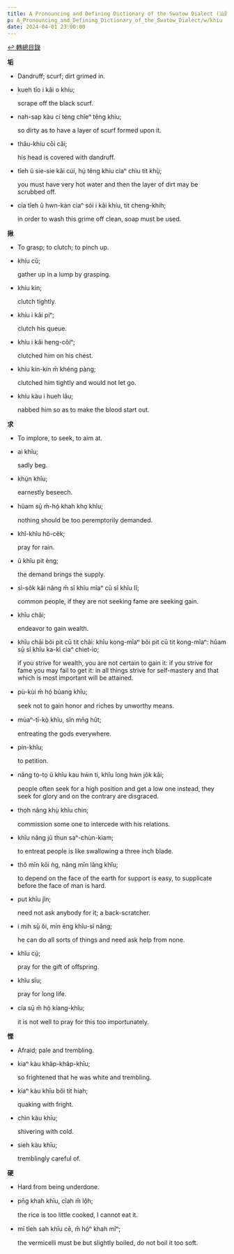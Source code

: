```yaml
---
title: A Pronouncing and Defining Dictionary of the Swatow Dialect (汕頭方言音義字典) / khíu
p: A_Pronouncing_and_Defining_Dictionary_of_the_Swatow_Dialect/w/khíu
date: 2024-04-01 23:00:00
---
```


[↩️ 轉總目錄](/A_Pronouncing_and_Defining_Dictionary_of_the_Swatow_Dialect)


**垢**
- Dandruff; scurf; dirt grimed in.

- kueh tīo i kâi o khíu;

  scrape off the black scurf.

- nah-sap kàu cí téng chĭeⁿ têng khíu;

  so dirty as to have a layer of scurf formed upon it.

- thâu-khíu cōi căi;

  his head is covered with dandruff.

- tîeh ŭ sie-sie kâi cúi, hṳ́ têng khíu cìaⁿ chìu tit khṳ̀;

  you must have very hot water and then the layer of dirt may be scrubbed off.

- cía tîeh ŭ hwn-kán cìaⁿ sói i kâi khíu, tit cheng-khih;

  in order to wash this grime off clean, soap must be used.

**揪**
- To grasp; to clutch; to pinch up.

- khíu cŭ;

  gather up in a lump by grasping.

- khíu kín;

  clutch tightly.

- khíu i kâi piⁿ;

  clutch his queue.

- khíu i kâi heng-côiⁿ;

  clutched him on his chest.

- khíu kín-kín m̄ khéng pàng;

  clutched him tightly and would not let go.

- khíu kàu i hueh lâu;

  nabbed him so as to make the blood start out.

**求**
- To implore, to seek, to aim at.

- ai khîu;

  sadly beg.

- khṳ́n khîu;

  earnestly beseech.

- hŭam sṳ̄ m̄-hó̤ khah kho̤ khîu;

  nothing should be too peremptorily demanded.

- khî-khîu hŏ-cêk;

  pray for rain.

- ŭ khîu pit èng;

  the demand brings the supply.

- sì-sôk kâi nâng m̄ sĭ khîu mîaⁿ cū sĭ khîu lĭ;

  common people, if they are not seeking fame are seeking gain.

- khîu châi;

  endeavor to gain wealth.

- khîu châi bŏi pit cū tit châi: khîu kong-mîaⁿ bŏi pit cū tit kong-mîaⁿ: hŭam sṳ̄ sĭ khîu ka-kī cìaⁿ chiet-ìo;

  if you strive for wealth, you are not certain to  gain it: if you strive for fame you may fail to get it: in all things  strive for self-mastery and that which is most important will be  attained.

- pù-kùi m̄ hó̤ búang khîu;

  seek not to gain honor and riches by unworthy means.

- múaⁿ-tī-kò̤ khîu, sîn mn̄g hût;

  entreating the gods everywhere.

- pín-khîu;

  to petition.

- nâng to̤-to̤ ŭ khîu kau hẃn ti, khîu îong hẃn jôk kâi;

  people often seek for a high position and get a low one instead, they seek for glory and on the contrary are disgraced.

- tho̤h nâng khṳ̀ khîu chin;

  commission some one to intercede with his relations.

- khîu nâng jû thun saⁿ-chùn-kìam;

  to entreat people is like swallowing a three inch blade.

- thô mīn kōi ǹg, nâng mīn lâng khîu;

  to depend on the face of the earth for support is easy, to supplicate before the face of man is hard.

- put khîu jîn;

  need not ask anybody for it; a back-scratcher.

- i mih sṳ̄ ŏi, mín ēng khîu-sĭ nâng;

  he can do all sorts of things and need ask help from none.

- khîu cṳ́;

  pray for the gift of offspring.

- khîu sīu;

  pray for long life.

- cía sṳ̄ m̄ hò̤ kíang-khîu;

  it is not well to pray for this too importunately.

**慄**
- Afraid; pale and trembling.

- kiaⁿ kàu khâp-khâp-khīu;

  so frightened that he was white and trembling.

- kiaⁿ kàu khīu bŏi tit hiah;

  quaking with fright.

- chìn kàu khīu;

  shivering with cold.

- sieh kàu khīu;

  tremblingly careful of.

**硬**
- Hard from being underdone.

- pn̄g khah khīu, cîah m̄ lô̤h;

  the rice is too little cooked, I cannot eat it.

- mī tîeh sah khīu cē, m̄ hó̤ⁿ khah mîⁿ;

  the vermicelli must be but slightly boiled, do not boil it too soft.